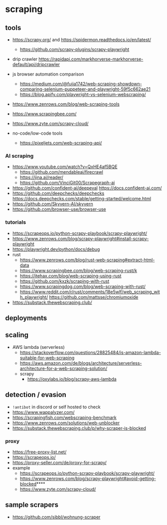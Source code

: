 # scraping

## tools

- https://scrapy.org/ and https://spidermon.readthedocs.io/en/latest/
  - https://github.com/scrapy-plugins/scrapy-playwright
- drip crawler https://rapidapi.com/markhorverse-markhorverse-default/api/dripcrawler
- js browser automation comparison
  - https://medium.com/@fujia1742/web-scraping-showdown-comparing-selenium-puppeteer-and-playwright-59f5c662ae21
  - https://blog.apify.com/playwright-vs-selenium-webscraping/
- https://www.zenrows.com/blog/web-scraping-tools
- https://www.scrapingbee.com/
- https://www.zyte.com/scrapy-cloud/
 
- no-code/low-code tools
  - https://pixeljets.com/web-scraping-api/


### AI scraping

- https://www.youtube.com/watch?v=QxHE4af5BQE
  - https://github.com/mendableai/firecrawl
  - https://jina.ai/reader/
  - https://github.com/VinciGit00/Scrapegraph-ai
- https://github.com/confident-ai/deepeval https://docs.confident-ai.com/
- https://github.com/deepchecks/deepchecks https://docs.deepchecks.com/stable/getting-started/welcome.html
- https://github.com/Skyvern-AI/skyvern
- https://github.com/browser-use/browser-use

### tutorials

- https://scrapeops.io/python-scrapy-playbook/scrapy-playwright/
- https://www.zenrows.com/blog/scrapy-playwright#install-scrapy-playwright
- https://playwright.dev/python/docs/debug
- rust
  - https://www.zenrows.com/blog/rust-web-scraping#extract-html-data
  - https://www.scrapingbee.com/blog/web-scraping-rust/k
  - https://itehax.com/blog/web-scraping-using-rust
  - https://github.com/kxzk/scraping-with-rust
  - https://www.scrapingdog.com/blog/web-scraping-with-rust/
  - https://www.reddit.com/r/rust/comments/18e5wlf/web_scraping_with_playwright/ https://github.com/mattsse/chromiumoxide
- https://substack.thewebscraping.club/

## deployments

## scaling

- AWS lambda (serverless)
  - https://stackoverflow.com/questions/28825484/is-amazon-lambda-suitable-for-web-scraping
  - https://aws.amazon.com/de/blogs/architecture/serverless-architecture-for-a-web-scraping-solution/
  - scrapy
    - https://oxylabs.io/blog/scrapy-aws-lambda

## detection / evasion

- `!antibot` in discord or self hosted to check
- https://www.wappalyzer.com/
- https://scrapingfish.com/webscraping-benchmark
- https://www.zenrows.com/solutions/web-unblocker
- https://substack.thewebscraping.club/p/why-scraper-is-blocked

### proxy

- https://free-proxy-list.net/
- https://scrapeops.io/
- https://proxy-seller.com/de/proxy-for-scrapy/
- example
  - https://scrapeops.io/python-scrapy-playbook/scrapy-playwright/
  - https://www.zenrows.com/blog/scrapy-playwright#avoid-getting-blocked****
  - https://www.zyte.com/scrapy-cloud/


## sample scrapers

- https://github.com/sibbl/wohnung-scraper
